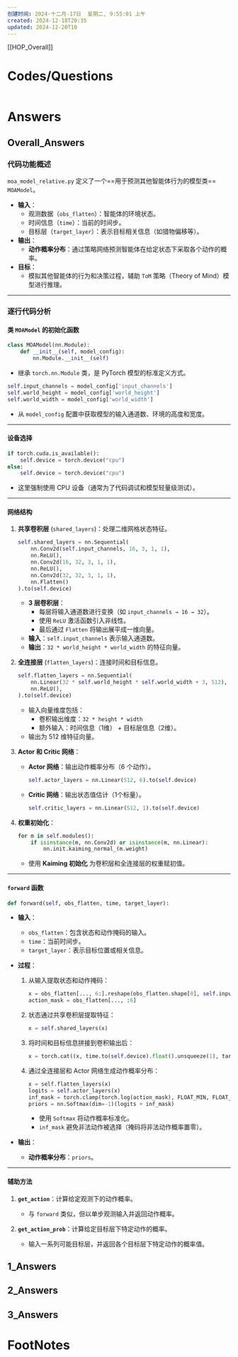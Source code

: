 ```yaml
---
创建时间: 2024-十二月-17日  星期二, 9:55:01 上午
created: 2024-12-18T20:35
updated: 2024-12-20T10
---
```

[[HOP_Overall]]



# Codes/Questions

```python

```


# Answers

## Overall_Answers
### **代码功能概述**

`moa_model_relative.py` 定义了一个==用于预测其他智能体行为的模型类== `MOAModel`。

- **输入**：
   - 观测数据（`obs_flatten`）：智能体的环境状态。
   - 时间信息（`time`）：当前的时间步。
   - 目标层（`target_layer`）：表示目标相关信息（如猎物偏移等）。
- **输出**：
   - **动作概率分布**：通过策略网络预测智能体在给定状态下采取各个动作的概率。
- **目标**：
   - 模拟其他智能体的行为和决策过程，辅助 `ToM` 策略（Theory of Mind）模型进行推理。

---

### **逐行代码分析**

#### **类 `MOAModel` 的初始化函数**

```python
class MOAModel(nn.Module):
    def __init__(self, model_config):
        nn.Module.__init__(self)
```
- 继承 `torch.nn.Module` 类，是 PyTorch 模型的标准定义方式。

```python
self.input_channels = model_config['input_channels']
self.world_height = model_config['world_height']
self.world_width = model_config['world_width']
```
- 从 `model_config` 配置中获取模型的输入通道数、环境的高度和宽度。

---

#### **设备选择**
```python
if torch.cuda.is_available():
    self.device = torch.device("cpu")
else:
    self.device = torch.device("cpu")
```
- 这里强制使用 CPU 设备（通常为了代码调试和模型轻量级测试）。

---

#### **网络结构**
1. **共享卷积层** (`shared_layers`)：处理二维网格状态特征。
   ```python
   self.shared_layers = nn.Sequential(
       nn.Conv2d(self.input_channels, 16, 3, 1, 1),
       nn.ReLU(),
       nn.Conv2d(16, 32, 3, 1, 1),
       nn.ReLU(),
       nn.Conv2d(32, 32, 3, 1, 1),
       nn.Flatten()
   ).to(self.device)
   ```
   - **3 层卷积层**：
     - 每层将输入通道数进行变换（如 `input_channels → 16 → 32`）。
     - 使用 `ReLU` 激活函数引入非线性。
     - 最后通过 `Flatten` 将输出展平成一维向量。
   - **输入**：`self.input_channels` 表示输入通道数。
   - **输出**：`32 * world_height * world_width` 的特征向量。

2. **全连接层** (`flatten_layers`)：连接时间和目标信息。
   ```python
   self.flatten_layers = nn.Sequential(
       nn.Linear(32 * self.world_height * self.world_width + 3, 512),
       nn.ReLU(),
   ).to(self.device)
   ```
   - 输入向量维度包括：
     - 卷积输出维度：`32 * height * width`
     - 额外输入：时间信息（1维） + 目标层信息（2维）。
   - 输出为 512 维特征向量。

3. **Actor 和 Critic 网络**：
   - **Actor 网络**：输出动作概率分布（6 个动作）。
     ```python
     self.actor_layers = nn.Linear(512, 6).to(self.device)
     ```
   - **Critic 网络**：输出状态值估计（1个标量）。
     ```python
     self.critic_layers = nn.Linear(512, 1).to(self.device)
     ```

4. **权重初始化**：
   ```python
   for m in self.modules():
       if isinstance(m, nn.Conv2d) or isinstance(m, nn.Linear):
           nn.init.kaiming_normal_(m.weight)
   ```
   - 使用 **Kaiming 初始化** 为卷积层和全连接层的权重赋初值。

---

#### **`forward` 函数**

```python
def forward(self, obs_flatten, time, target_layer):
```
- **输入**：
   - `obs_flatten`：包含状态和动作掩码的输入。
   - `time`：当前时间步。
   - `target_layer`：表示目标位置或相关信息。
- **过程**：
   1. 从输入提取状态和动作掩码：
      ```python
      x = obs_flatten[..., 6:].reshape(obs_flatten.shape[0], self.input_channels, self.world_height, self.world_width)
      action_mask = obs_flatten[..., :6]
      ```
   2. 状态通过共享卷积层提取特征：
      ```python
      x = self.shared_layers(x)
      ```
   3. 将时间和目标信息拼接到卷积输出后：
      ```python
      x = torch.cat((x, time.to(self.device).float().unsqueeze(1), target_layer.to(self.device).float()), dim=1)
      ```
   4. 通过全连接层和 Actor 网络生成动作概率分布：
      ```python
      x = self.flatten_layers(x)
      logits = self.actor_layers(x)
      inf_mask = torch.clamp(torch.log(action_mask), FLOAT_MIN, FLOAT_MAX)
      priors = nn.Softmax(dim=-1)(logits + inf_mask)
      ```
      - 使用 `Softmax` 将动作概率标准化。
      - `inf_mask` 避免非法动作被选择（掩码将非法动作概率置零）。

- **输出**：
   - **动作概率分布**：`priors`。

---

#### **辅助方法**

1. **`get_action`**：计算给定观测下的动作概率。
   - 与 `forward` 类似，但以单步观测输入并返回动作概率。

2. **`get_action_prob`**：计算给定目标层下特定动作的概率。
   - 输入一系列可能目标层，并返回各个目标层下特定动作的概率值。


## 1_Answers


## 2_Answers


## 3_Answers




# FootNotes
